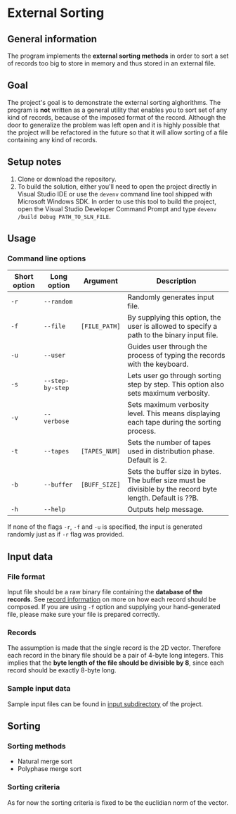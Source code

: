 # External Sorting

## General information
The program implements the **external sorting methods** in order to sort a set of records too big to store in memory and thus stored in an external file.

## Goal
The project's goal is to demonstrate the external sorting alghorithms. The program is **not** written as a general utility that enables you to sort set of any kind of records, because of the imposed format of the record. Although the door to generalize the problem was left open and it is highly possible that the project will be refactored in the future so that it will allow sorting of a file containing any kind of records.

## Setup notes
1. Clone or download the repository.
2. To build the solution, either you'll need to open the project directly in Visual Studio IDE or use the `devenv` command line tool shipped with Microsoft Windows SDK. In order to use this tool to build the project, open the Visual Studio Developer Command Prompt and type `devenv /build Debug PATH_TO_SLN_FILE`.

## Usage

### Command line options
| Short option | Long option      | Argument      | Description                                                                                                 |
|--------------|------------------|---------------|-------------------------------------------------------------------------------------------------------------|
| `-r`         | `--random`       |               | Randomly generates input file.                                                                              |
| `-f`         | `--file`         | `[FILE_PATH]` | By supplying this option, the user is allowed to specify a path to the binary input file.                   |
| `-u`         | `--user`         |               | Guides user through the process of typing the records with the keyboard.                                    |
| `-s`         | `--step-by-step` |               | Lets user go through sorting step by step. This option also sets maximum verbosity.                         |
| `-v`         | `--verbose`      |               | Sets maximum verbosity level. This means displaying each tape during the sorting process.                   |
| `-t`         | `--tapes`        | `[TAPES_NUM]` | Sets the number of tapes used in distribution phase. Default is 2.                                          |
| `-b`         | `--buffer`       | `[BUFF_SIZE]` | Sets the buffer size in bytes. The buffer size must be divisible by the record byte length. Default is ??B. |
| `-h`         | `--help`         |               | Outputs help message.                                                                                       |
If none of the flags `-r`, `-f` and `-u` is specified, the input is generated randomly just as if `-r` flag was provided.

## Input data

### File format

Input file should be a raw binary file containing the **database of the records**. See [record information](###Records) on more on how each record should be composed.
If you are using `-f` option and supplying your hand-generated file, please make sure your file is prepared correctly.

### Records
The assumption is made that the single record is the 2D vector. Therefore each record in the binary file should be a pair of 4-byte long integers. This implies that the **byte length of the file should be divisible by 8**, since each record should be exactly 8-byte long.

### Sample input data
Sample input files can be found in [input subdirectory](sorting/input) of the project.

## Sorting

### Sorting methods

* Natural merge sort
* Polyphase merge sort

### Sorting criteria
As for now the sorting criteria is fixed to be the euclidian norm of the vector.

